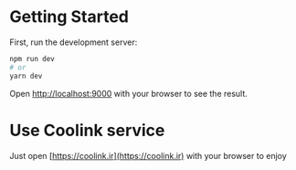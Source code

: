 # Getting Started

First, run the development server:

```bash
npm run dev
# or
yarn dev
```

Open [http://localhost:9000](http://localhost:9000) with your browser to see the result.

# Use Coolink service

Just open [https://coolink.ir](https://coolink.ir) with your browser to enjoy 

